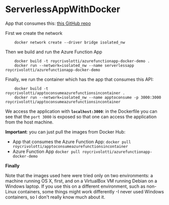 # ServerlessAppWithDocker

App that consumes this: [this GitHub repo](https://github.com/RoyCrivolotti/AppToConsumeAzureFunctionsInContainerDemo)

First we create the network

```
    docker network create --driver bridge isolated_nw
```

Then we build and run the Azure Function App

```
    docker build -t roycrivolotti/azurefunctionapp-docker-demo .
    docker run --network=isolated_nw --name serverlessapp roycrivolotti/azurefunctionapp-docker-demo
```

Finally, we run the container which has the app that consumes this API:

```
    docker build -t roycrivolotti/apptoconsumeazurefunctionsincontainer .
    docker run --network=isolated_nw --name apptoconsume -p 3000:3000 roycrivolotti/apptoconsumeazurefunctionsincontainer
```

We access the application with **`localhost:3000`**: in the Dockerfile you can see that the `port 3000` is exposed so that one can access the application from the host machine.

**Important**: you can just pull the images from Docker Hub:
- App that consumes the Azure Function App: `docker pull roycrivolotti/apptoconsumeazurefunctionsincontainer`
- Azure Function App `docker pull roycrivolotti/azurefunctionapp-docker-demo`

**Finally**

Note that the images used here were tried only on two environments: a machine running OS X, first, and on a VirtualBox VM running Debian on a Windows laptop. If you use this on a different environment, such as non-Linux containers, some things might work differently -I never used Windows containers, so I don't really know much about it.
